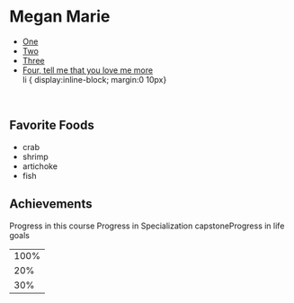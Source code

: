 <!DOCTYPE html>
<html lang="en">

<head>
  <meta charset="UTF-8">
  <title> coursera-final-project </title>
  </head>
<body>

<h1> Megan Marie </h1>

<ul>
  <li>
    <nav>
      <a href="http://www.google.com">One</a>
    </nav>
  </li>
  <li>
    <nav>
      <a href="hhtp://www.google.com">Two</a>
    </nav>
  </li>

  <li>
    <nav> <a href="http://www.google.com">Three</a></nav>
  </li>
  <li>
    <nav> <a href="http://www.google.com">Four, tell me that you love me more</a></nav>
  </li>
  li { display:inline-block;
margin:0 10px}

</ul>
<br>




  <h2> Favorite Foods  </h2>
  
  <ul>
    <li> crab</li>
    <li> shrimp</li>
    <li> artichoke</li>
    <li>fish</li>
    </ul>
  
  
  
  <h2>Achievements</h2>

  <table>
    <tr>Progress in this course </tr>
    <td>100%</td>
    <tr>Progress in Specialization capstone</tr>
    <td>20%</td>
    <tr>Progress in life goals</tr>
    <td>30%</td>
   
    
    
  
</body>

</html>


